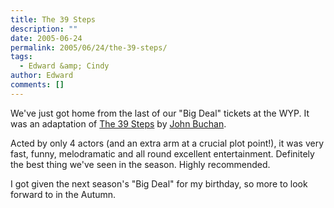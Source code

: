 ```yaml
---
title: The 39 Steps
description: ""
date: 2005-06-24
permalink: 2005/06/24/the-39-steps/
tags:
  - Edward &amp; Cindy
author: Edward
comments: []
---
```


We\'ve just got home from the last of our \"Big Deal\" tickets at the
WYP. It was an adaptation of [The 39 Steps][1] by [John Buchan][2].

Acted by only 4 actors (and an extra arm at a crucial plot point!), it
was very fast, funny, melodramatic and all round excellent
entertainment. Definitely the best thing we\'ve seen in the season.
Highly recommended.

I got given the next season\'s \"Big Deal\" for my birthday, so more to
look forward to in the Autumn.



[1]: https://www.gutenberg.org/etext/558
[2]: https://www.johnbuchansociety.co.uk/
